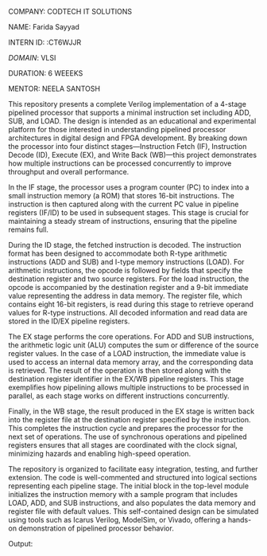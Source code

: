 COMPANY: CODTECH IT SOLUTIONS

NAME: Farida Sayyad

INTERN ID: :CT6WJJR

*DOMAIN*: VLSI

DURATION: 6 WEEEKS

MENTOR: NEELA SANTOSH


This repository presents a complete Verilog implementation of a 4-stage pipelined processor that supports a minimal instruction set including ADD, SUB, and LOAD. The design is intended as an educational and experimental platform for those interested in understanding pipelined processor architectures in digital design and FPGA development. By breaking down the processor into four distinct stages—Instruction Fetch (IF), Instruction Decode (ID), Execute (EX), and Write Back (WB)—this project demonstrates how multiple instructions can be processed concurrently to improve throughput and overall performance.

In the IF stage, the processor uses a program counter (PC) to index into a small instruction memory (a ROM) that stores 16-bit instructions. The instruction is then captured along with the current PC value in pipeline registers (IF/ID) to be used in subsequent stages. This stage is crucial for maintaining a steady stream of instructions, ensuring that the pipeline remains full.

During the ID stage, the fetched instruction is decoded. The instruction format has been designed to accommodate both R-type arithmetic instructions (ADD and SUB) and I-type memory instructions (LOAD). For arithmetic instructions, the opcode is followed by fields that specify the destination register and two source registers. For the load instruction, the opcode is accompanied by the destination register and a 9-bit immediate value representing the address in data memory. The register file, which contains eight 16-bit registers, is read during this stage to retrieve operand values for R-type instructions. All decoded information and read data are stored in the ID/EX pipeline registers.

The EX stage performs the core operations. For ADD and SUB instructions, the arithmetic logic unit (ALU) computes the sum or difference of the source register values. In the case of a LOAD instruction, the immediate value is used to access an internal data memory array, and the corresponding data is retrieved. The result of the operation is then stored along with the destination register identifier in the EX/WB pipeline registers. This stage exemplifies how pipelining allows multiple instructions to be processed in parallel, as each stage works on different instructions concurrently.

Finally, in the WB stage, the result produced in the EX stage is written back into the register file at the destination register specified by the instruction. This completes the instruction cycle and prepares the processor for the next set of operations. The use of synchronous operations and pipelined registers ensures that all stages are coordinated with the clock signal, minimizing hazards and enabling high-speed operation.

The repository is organized to facilitate easy integration, testing, and further extension. The code is well-commented and structured into logical sections representing each pipeline stage. The initial block in the top-level module initializes the instruction memory with a sample program that includes LOAD, ADD, and SUB instructions, and also populates the data memory and register file with default values. This self-contained design can be simulated using tools such as Icarus Verilog, ModelSim, or Vivado, offering a hands-on demonstration of pipelined processor behavior.

Output:
